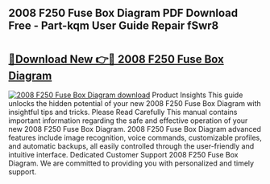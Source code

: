 ## 2008 F250 Fuse Box Diagram PDF Download Free - Part-kqm User Guide Repair fSwr8

# <h2><a href="http://dfllhk.blite.top/?on=2008+F250+Fuse+Box+Diagram">🔗Download New 👉🔴 2008 F250 Fuse Box Diagram</a></h2>

[![2008 F250 Fuse Box Diagram download](https://i.imgur.com/lujVjoI.png)](http://dfllhk.blite.top/?on=2008+F250+Fuse+Box+Diagram)
Product Insights This guide unlocks the hidden potential of your new 2008 F250 Fuse Box Diagram with insightful tips and tricks. Please Read Carefully This manual contains important information regarding the safe and effective operation of your new 2008 F250 Fuse Box Diagram. 2008 F250 Fuse Box Diagram advanced features include image recognition, voice commands, customizable profiles, and automatic backups, all easily controlled through the user-friendly and intuitive interface. Dedicated Customer Support 2008 F250 Fuse Box Diagram. We are committed to providing you with personalized and timely support.
